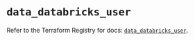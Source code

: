 # `data_databricks_user`

Refer to the Terraform Registry for docs: [`data_databricks_user`](https://registry.terraform.io/providers/databricks/databricks/1.51.0/docs/data-sources/user).
